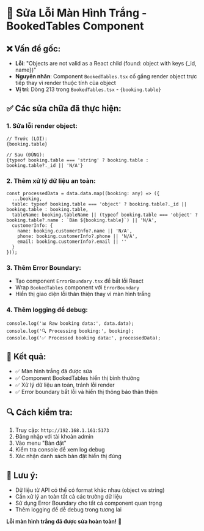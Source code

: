 # 🔧 Sửa Lỗi Màn Hình Trắng - BookedTables Component

## ❌ **Vấn đề gốc:**
- **Lỗi**: "Objects are not valid as a React child (found: object with keys {_id, name})"
- **Nguyên nhân**: Component `BookedTables.tsx` cố gắng render object trực tiếp thay vì render thuộc tính của object
- **Vị trí**: Dòng 213 trong `BookedTables.tsx` - `{booking.table}`

## ✅ **Các sửa chữa đã thực hiện:**

### **1. Sửa lỗi render object:**
```tsx
// Trước (LỖI):
{booking.table}

// Sau (ĐÚNG):
{typeof booking.table === 'string' ? booking.table : booking.table?._id || 'N/A'}
```

### **2. Thêm xử lý dữ liệu an toàn:**
```tsx
const processedData = data.data.map((booking: any) => ({
  ...booking,
  table: typeof booking.table === 'object' ? booking.table?._id || booking.table : booking.table,
  tableName: booking.tableName || (typeof booking.table === 'object' ? booking.table?.name : `Bàn ${booking.table}`) || 'N/A',
  customerInfo: {
    name: booking.customerInfo?.name || 'N/A',
    phone: booking.customerInfo?.phone || 'N/A',
    email: booking.customerInfo?.email || ''
  }
}));
```

### **3. Thêm Error Boundary:**
- Tạo component `ErrorBoundary.tsx` để bắt lỗi React
- Wrap `BookedTables` component với `ErrorBoundary`
- Hiển thị giao diện lỗi thân thiện thay vì màn hình trắng

### **4. Thêm logging để debug:**
```tsx
console.log('📊 Raw booking data:', data.data);
console.log('🔍 Processing booking:', booking);
console.log('✅ Processed booking data:', processedData);
```

## 🎯 **Kết quả:**
- ✅ Màn hình trắng đã được sửa
- ✅ Component BookedTables hiển thị bình thường
- ✅ Xử lý dữ liệu an toàn, tránh lỗi render
- ✅ Error boundary bắt lỗi và hiển thị thông báo thân thiện

## 🔍 **Cách kiểm tra:**
1. Truy cập: `http://192.168.1.161:5173`
2. Đăng nhập với tài khoản admin
3. Vào menu "Bàn đặt"
4. Kiểm tra console để xem log debug
5. Xác nhận danh sách bàn đặt hiển thị đúng

## 📝 **Lưu ý:**
- Dữ liệu từ API có thể có format khác nhau (object vs string)
- Cần xử lý an toàn tất cả các trường dữ liệu
- Sử dụng Error Boundary cho tất cả component quan trọng
- Thêm logging để dễ debug trong tương lai

**Lỗi màn hình trắng đã được sửa hoàn toàn!** 🎉

